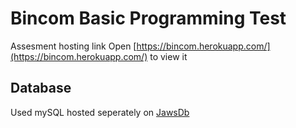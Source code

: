 # Bincom Basic Programming Test

Assesment hosting link
Open [https://bincom.herokuapp.com/](https://bincom.herokuapp.com/) to view it

## Database
Used mySQL hosted seperately on [JawsDb](https://www.jawsdb.com/)
